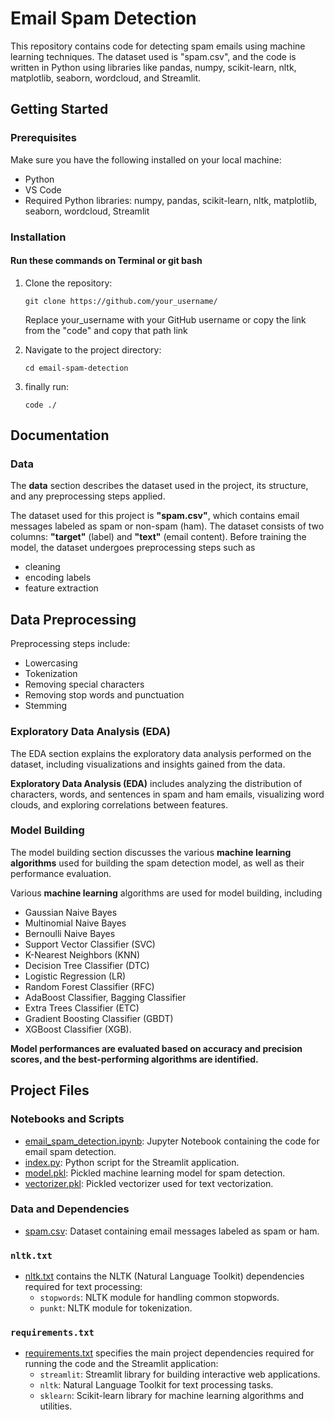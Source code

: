 
# Email Spam Detection

This repository contains code for detecting spam emails using machine learning techniques. The dataset used is "spam.csv", and the code is written in Python using libraries like pandas, numpy, scikit-learn, nltk, matplotlib, seaborn, wordcloud, and Streamlit.

## Getting Started

### Prerequisites

Make sure you have the following installed on your local machine:

- Python 
- VS Code
- Required Python libraries: numpy, pandas, scikit-learn, nltk, matplotlib, seaborn, wordcloud, Streamlit

### Installation
#### Run these commands on Terminal or git bash
1. Clone the repository:

    ```
    git clone https://github.com/your_username/      
    ```
    Replace your_username with your GitHub username or copy the link from the "code" and copy that path link

2. Navigate to the project directory:

    ```
    cd email-spam-detection
    ```

3. finally run:

    ```
    code ./
    ```
    

## Documentation

### Data

The **data** section describes the dataset used in the project, its structure, and any preprocessing steps applied.

The dataset used for this project is **"spam.csv"**, which contains email messages labeled as spam or non-spam (ham). The dataset consists of two columns: **"target"** (label) and **"text"** (email content). Before training the model, the dataset undergoes preprocessing steps such as 
- cleaning
- encoding labels
- feature extraction

## Data Preprocessing

Preprocessing steps include:

- Lowercasing
- Tokenization
- Removing special characters
- Removing stop words and punctuation
- Stemming

### Exploratory Data Analysis (EDA)

The EDA section explains the exploratory data analysis performed on the dataset, including visualizations and insights gained from the data.

**Exploratory Data Analysis (EDA)** includes analyzing the distribution of characters, words, and sentences in spam and ham emails, visualizing word clouds, and exploring correlations between features.

### Model Building

The model building section discusses the various **machine learning algorithms** used for building the spam detection model, as well as their performance evaluation.

Various **machine learning** algorithms are used for model building, including 
-  Gaussian Naive Bayes
-  Multinomial Naive Bayes
-  Bernoulli Naive Bayes
-  Support Vector Classifier (SVC)
-  K-Nearest Neighbors (KNN)
-  Decision Tree Classifier (DTC)
-  Logistic Regression (LR)
-  Random Forest Classifier (RFC)
-  AdaBoost Classifier, Bagging Classifier
- Extra Trees Classifier (ETC)
-  Gradient Boosting Classifier (GBDT)
-  XGBoost Classifier (XGB).

**Model performances are evaluated based on accuracy and precision scores, and the best-performing algorithms are identified.**

## Project Files

### Notebooks and Scripts

- [email_spam_detection.ipynb](email_spam_detection.ipynb): Jupyter Notebook containing the code for email spam detection.
- [index.py](index.py): Python script for the Streamlit application.
- [model.pkl](model.pkl): Pickled machine learning model for spam detection.
- [vectorizer.pkl](vectorizer.pkl): Pickled vectorizer used for text vectorization.

### Data and Dependencies

- [spam.csv](spam.csv): Dataset containing email messages labeled as spam or ham.
### `nltk.txt`

- [nltk.txt](nltk.txt) contains the NLTK (Natural Language Toolkit) dependencies required for text processing:
  - `stopwords`: NLTK module for handling common stopwords.
  - `punkt`: NLTK module for tokenization.

### `requirements.txt`

- [requirements.txt](requirements.txt) specifies the main project dependencies required for running the code and the Streamlit application:
  - `streamlit`: Streamlit library for building interactive web applications.
  - `nltk`: Natural Language Toolkit for text processing tasks.
  - `sklearn`: Scikit-learn library for machine learning algorithms and utilities.




